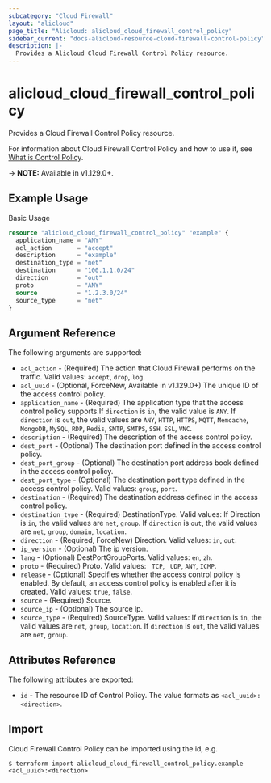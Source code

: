 ```yaml
---
subcategory: "Cloud Firewall"
layout: "alicloud"
page_title: "Alicloud: alicloud_cloud_firewall_control_policy"
sidebar_current: "docs-alicloud-resource-cloud-firewall-control-policy"
description: |-
  Provides a Alicloud Cloud Firewall Control Policy resource.
---
```


# alicloud\_cloud\_firewall\_control\_policy

Provides a Cloud Firewall Control Policy resource.

For information about Cloud Firewall Control Policy and how to use it, see [What is Control Policy](https://www.alibabacloud.com/help/doc-detail/138867.htm).

-> **NOTE:** Available in v1.129.0+.

## Example Usage

Basic Usage

```terraform
resource "alicloud_cloud_firewall_control_policy" "example" {
  application_name = "ANY"
  acl_action       = "accept"
  description      = "example"
  destination_type = "net"
  destination      = "100.1.1.0/24"
  direction        = "out"
  proto            = "ANY"
  source           = "1.2.3.0/24"
  source_type      = "net"
}

```

## Argument Reference

The following arguments are supported:

* `acl_action` - (Required) The action that Cloud Firewall performs on the traffic. Valid values: `accept`, `drop`, `log`.
* `acl_uuid` - (Optional, ForceNew, Available in v1.129.0+) The unique ID of the access control policy.
* `application_name` - (Required) The application type that the access control policy supports.If `direction` is `in`, the valid value is `ANY`. If `direction` is `out`, the valid values are `ANY`, `HTTP`, `HTTPS`, `MQTT`, `Memcache`, `MongoDB`, `MySQL`, `RDP`, `Redis`, `SMTP`, `SMTPS`, `SSH`, `SSL`, `VNC`.
* `description` - (Required) The description of the access control policy.
* `dest_port` - (Optional) The destination port defined in the access control policy. 
* `dest_port_group` - (Optional) The destination port address book defined in the access control policy.
* `dest_port_type` - (Optional) The destination port type defined in the access control policy. Valid values: `group`, `port`.
* `destination` - (Required) The destination address defined in the access control policy.
* `destination_type` - (Required) DestinationType. Valid values: If Direction is `in`, the valid values are `net`, `group`. If `direction` is `out`, the valid values are `net`, `group`, `domain`, `location`.
* `direction` - (Required, ForceNew) Direction. Valid values: `in`, `out`.
* `ip_version` - (Optional) The ip version.
* `lang` - (Optional) DestPortGroupPorts. Valid values: `en`, `zh`.
* `proto` - (Required) Proto. Valid values: ` TCP`, ` UDP`, `ANY`, `ICMP`.
* `release` - (Optional) Specifies whether the access control policy is enabled. By default, an access control policy is enabled after it is created. Valid values: `true`, `false`.
* `source` - (Required) Source.
* `source_ip` - (Optional) The source ip.
* `source_type` - (Required) SourceType. Valid values: If `direction` is `in`, the valid values are `net`, `group`, `location`. If `direction` is `out`, the valid values are `net`, `group`.

## Attributes Reference

The following attributes are exported:

* `id` - The resource ID of Control Policy. The value formats as `<acl_uuid>:<direction>`.

## Import

Cloud Firewall Control Policy can be imported using the id, e.g.

```
$ terraform import alicloud_cloud_firewall_control_policy.example <acl_uuid>:<direction>
```
